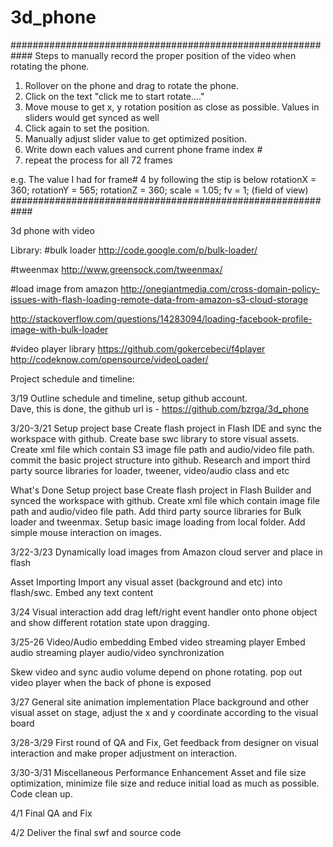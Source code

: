 3d_phone
========
############################################################
Steps to manually record the proper position of the video when rotating the phone.
1) Rollover on the phone and drag to rotate the phone.
2) Click on the text "click me to start rotate...."
3) Move mouse to get x, y rotation position as close as possible.  Values in sliders would get synced as well
4) Click again to set the position.
5) Manually adjust slider value to get optimized position.
6) Write down each values and current phone frame index #
7) repeat the process for all 72 frames

e.g. The value I had for frame# 4 by following the stip is below
rotationX = 360;
rotationY = 565;
rotationZ = 360;
scale = 1.05;
fv = 1;	(field of view)
############################################################


3d phone with video

Library:
#bulk loader
http://code.google.com/p/bulk-loader/

#tweenmax 
http://www.greensock.com/tweenmax/

#load image from amazon
http://onegiantmedia.com/cross-domain-policy-issues-with-flash-loading-remote-data-from-amazon-s3-cloud-storage

http://stackoverflow.com/questions/14283094/loading-facebook-profile-image-with-bulk-loader

#video player library
https://github.com/gokercebeci/f4player
http://codeknow.com/opensource/videoLoader/

Project schedule and timeline:

3/19
Outline schedule and timeline, setup github account.  
Dave, this is done, the github url is - https://github.com/bzrga/3d_phone

3/20-3/21
Setup project base
Create flash project in Flash IDE and sync the workspace with github. Create base swc library to store visual assets. Create xml file which contain S3 image file path and audio/video file path. commit the basic project structure into github.
Research and import third party source libraries for loader, tweener, video/audio class and etc

What's Done
Setup project base
Create flash project in Flash Builder and synced the workspace with github. Create xml file which contain image file path and audio/video file path.  Add third party source libraries for Bulk loader and tweenmax.  Setup basic image loading from local folder.  Add simple mouse interaction on images.

3/22-3/23
Dynamically load images from Amazon cloud server and place in flash

Asset Importing
Import any visual asset (background and etc) into flash/swc. Embed any text content

3/24
Visual interaction
add drag left/right event handler onto phone object and show different rotation state upon dragging.

3/25-26
Video/Audio embedding
Embed video streaming player
Embed audio streaming player 
audio/video synchronization

Skew video and sync audio volume depend on phone rotating.  pop out video player when the back of phone is exposed

3/27
General site animation implementation
Place background and other visual asset on stage, adjust the x and y coordinate according to the visual board

3/28-3/29
First round of QA and Fix, Get feedback from designer on visual interaction and make proper adjustment on interaction.

3/30-3/31
Miscellaneous 
Performance Enhancement
Asset and file size optimization, minimize file size and reduce initial load as much as possible. Code clean up.

4/1
Final QA and Fix

4/2
Deliver the final swf and source code
